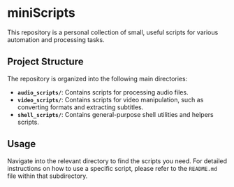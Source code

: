# miniScripts

This repository is a personal collection of small, useful scripts for various automation and processing tasks.

## Project Structure

The repository is organized into the following main directories:

* **`audio_scripts/`**: Contains scripts for processing audio files.
* **`video_scripts/`**: Contains scripts for video manipulation, such as converting formats and extracting subtitles.
* **`shell_scripts/`**: Contains general-purpose shell utilities and helpers scripts.

## Usage

Navigate into the relevant directory to find the scripts you need. For detailed instructions on how to use a specific script, please refer to the `README.md` file within that subdirectory.
